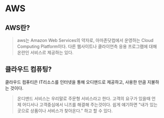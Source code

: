 # AWS

## AWS란?
>aws는 Amazon Web Services의 약자로, 아마존닷컴에서 운영하는 Cloud Computing Platform이다. 다른 웹사이트나 클라이언측 응용 프로그램에 대해 온란인 서비스르 제공하는 있다.

## 클라우드 컴퓨팅?

클라우드 컴퓨티은 IT리소스를 인터넷을 통해 오디맨드로 제공하고, 사용한 만큼 지불하는 것이다.

>온디맨드 서비스는 우리말로 주문형 서비스라고 한다.
>고객의 요구가 있을때 언제 어디서나 고객중심에서 니즈를 해결해 주는것이다.
> 쉽게 얘기하면 "내가 있는 곳으로 상품이나 서비스가 찾아온다." 하고 할 수 있다.

